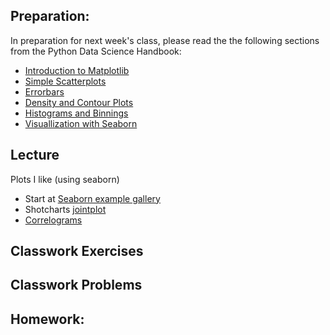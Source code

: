## Preparation:
In preparation for next week's class, please read the the following sections from the Python Data Science Handbook:
- [Introduction to Matplotlib](https://github.com/jakevdp/PythonDataScienceHandbook/blob/master/notebooks/04.00-Introduction-To-Matplotlib.ipynb)
- [Simple Scatterplots](https://github.com/jakevdp/PythonDataScienceHandbook/blob/master/notebooks/04.02-Simple-Scatter-Plots.ipynb)
- [Errorbars](https://github.com/jakevdp/PythonDataScienceHandbook/blob/master/notebooks/04.03-Errorbars.ipynb)
- [Density and Contour Plots](https://github.com/jakevdp/PythonDataScienceHandbook/blob/master/notebooks/04.04-Density-and-Contour-Plots.ipynb)
- [Histograms and Binnings](https://github.com/jakevdp/PythonDataScienceHandbook/blob/master/notebooks/04.05-Histograms-and-Binnings.ipynb)
- [Visuallization with Seaborn](https://github.com/jakevdp/PythonDataScienceHandbook/blob/master/notebooks/04.14-Visualization-With-Seaborn.ipynb)

## Lecture 
Plots I like (using seaborn)
- Start at [Seaborn example gallery](https://seaborn.pydata.org/examples/)
- Shotcharts [jointplot](http://savvastjortjoglou.com/nba-shot-sharts.html)
- [Correlograms](https://python-graph-gallery.com/111-custom-correlogram/)

## Classwork Exercises

## Classwork Problems

## Homework:
